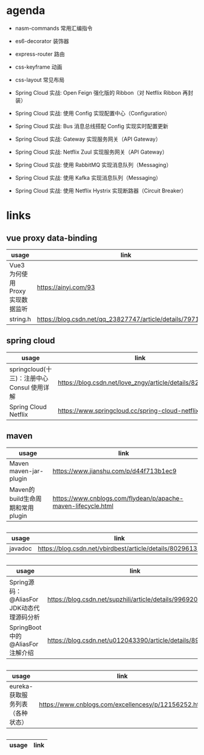 # agenda

- nasm-commands 常用汇编指令
- es6-decorator 装饰器
- express-router 路由
- css-keyframe 动画
- css-layout 常见布局

- Spring Cloud 实战: Open Feign 强化版的 Ribbon（对 Netflix Ribbon 再封装） 
- Spring Cloud 实战: 使用 Config 实现配置中心（Configuration）
- Spring Cloud 实战: Bus 消息总线搭配 Config 实现实时配置更新
- Spring Cloud 实战: Gateway 实现服务网关（API Gateway）
- Spring Cloud 实战: Netflix Zuul 实现服务网关（API Gateway）
- Spring Cloud 实战: 使用 RabbitMQ 实现消息队列（Messaging）
- Spring Cloud 实战: 使用 Kafka 实现消息队列（Messaging）
- Spring Cloud 实战: 使用 Netflix Hystrix 实现断路器（Circuit Breaker）

# links

## vue proxy data-binding

| usage                            | link                                                       |
| -------------------------------- | ---------------------------------------------------------- |
| Vue3 为何使用 Proxy 实现数据监听 | https://ainyi.com/93                                       |
| string.h                         | https://blog.csdn.net/qq_23827747/article/details/79712281 |


## spring cloud

| usage                                       | link                                                     |
| ------------------------------------------- | -------------------------------------------------------- |
| springcloud(十三)：注册中心 Consul 使用详解 | https://blog.csdn.net/love_zngy/article/details/82216696 |
| Spring Cloud Netflix                        | https://www.springcloud.cc/spring-cloud-netflix.html     |

## maven

| usage                            | link                                                          |
| -------------------------------- | ------------------------------------------------------------- |
| Maven maven-jar-plugin           | https://www.jianshu.com/p/d44f713b1ec9                        |
| Maven的build生命周期和常用plugin | https://www.cnblogs.com/flydean/p/apache-maven-lifecycle.html |

##

| usage   | link                                                     |
| ------- | -------------------------------------------------------- |
| javadoc | https://blog.csdn.net/vbirdbest/article/details/80296136 |

##

| usage                                     | link                                                      |
| ----------------------------------------- | --------------------------------------------------------- |
| Spring源码：@AliasFor JDK动态代理源码分析 | https://blog.csdn.net/supzhili/article/details/99692075   |
| SpringBoot中的@AliasFor注解介绍           | https://blog.csdn.net/u012043390/article/details/89391518 |

##

| usage                           | link                                                 |
| ------------------------------- | ---------------------------------------------------- |
| eureka-获取服务列表（各种状态） | https://www.cnblogs.com/excellencesy/p/12156252.html |

##

| usage | link |
| ----- | ---- |
